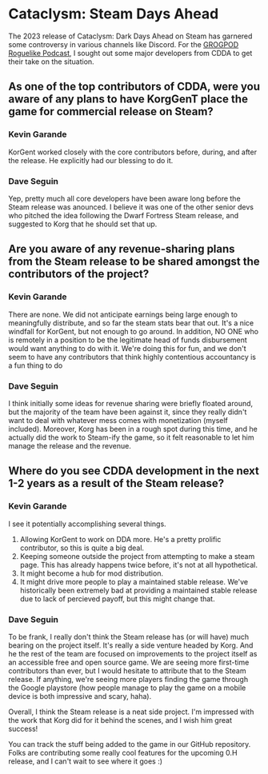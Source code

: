 # Cataclysm: Steam Days Ahead

The 2023 release of Cataclysm: Dark Days Ahead on Steam has garnered some controversy in various channels like Discord. For the [GROGPOD Roguelike Podcast](https://grogpod.zone), I sought out some major developers from CDDA to get their take on the situation. 


## As one of the top contributors of CDDA, were you aware of any plans to have KorgGenT place the game for commercial release on Steam?

### Kevin Garande
KorGent worked closely with the core contributors before,  during,  and after the release. He explicitly had our blessing to do it. 

### Dave Seguin
Yep, pretty much all core developers have been aware long before the Steam release was anounced. I believe it was one of the other senior devs who pitched the idea following the Dwarf Fortress Steam release, and suggested to Korg that he should set that up.


## Are you aware of any revenue-sharing plans from the Steam release to be shared amongst the contributors of the project?

### Kevin Garande
There are none. We did not anticipate earnings being large enough to meaningfully distribute,  and so far the steam stats bear that out. It's a nice windfall for KorGent, but not enough to go around. In addition,  NO ONE who is remotely in a position to be the legitimate head of funds disbursement would want anything to do with it. We're doing this for fun,  and we don't seem to have any contributors that think highly contentious accountancy is a fun thing to do 

### Dave Seguin
I think initially some ideas for revenue sharing were briefly floated around, but the majority of the team have been against it, since they really didn't want to deal with whatever mess comes with monetization (myself included). Moreover, Korg has been in a rough spot during this time, and he actually did the work to Steam-ify the game, so it felt reasonable to let him manage the release and the revenue.


## Where do you see CDDA development in the next 1-2 years as a result of the Steam release?

### Kevin Garande
I see it potentially accomplishing several things.
1. Allowing KorGent to work on DDA more. He's a pretty prolific contributor,  so this is quite a big deal. 
2. Keeping someone outside the project from attempting to make a steam page. This has already happens twice before,  it's not at all hypothetical.
3. It might become a hub for mod distribution.
4. It might drive more people to play a maintained stable release. We've historically been extremely bad at providing a maintained stable release due to lack of percieved payoff, but this might change that.

### Dave Seguin
To be frank, I really don't think the Steam release has (or will have) much bearing on the project itself. It's really a side venture headed by Korg. And he the rest of the team are focused on improvements to the project itself as an accessible free and open source game. We are seeing more first-time contributors than ever, but I would hesitate to attribute that to the Steam release. If anything, we're seeing more players finding the game through the Google playstore (how people manage to play the game on a mobile device is both impressive and scary, haha).

Overall, I think the Steam release is a neat side project. I'm impressed with the work that Korg did for it behind the scenes, and I wish him great success!

You can track the stuff being added to the game in our GitHub repository. Folks are contributing some really cool features for the upcoming 0.H release, and I can't wait to see where it goes :)
